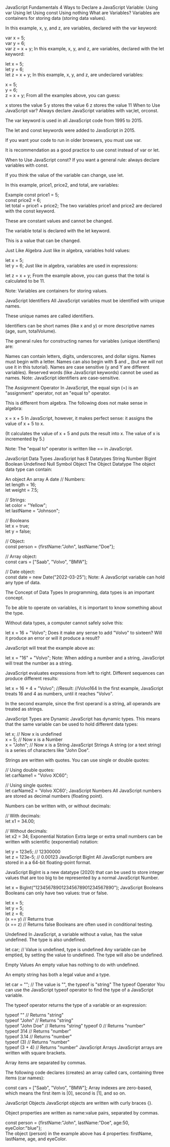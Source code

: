 JavaScript Fundamentals
4 Ways to Declare a JavaScript Variable:
Using var
Using let
Using const
Using nothing
What are Variables?
Variables are containers for storing data (storing data values).

In this example, x, y, and z, are variables, declared with the var keyword:

var x = 5;  
var y = 6;  
var z = x + y;
In this example, x, y, and z, are variables, declared with the let keyword:

let x = 5;  
let y = 6;  
let z = x + y;
In this example, x, y, and z, are undeclared variables:

x = 5;  
y = 6;  
z = x + y;
From all the examples above, you can guess:

x stores the value 5
y stores the value 6
z stores the value 11
When to Use JavaScript var?
Always declare JavaScript variables with var,let, orconst.

The var keyword is used in all JavaScript code from 1995 to 2015.

The let and const keywords were added to JavaScript in 2015.

If you want your code to run in older browsers, you must use var.

It is recommendation as a good practice to use const instead of var or let.

When to Use JavaScript const?
If you want a general rule: always declare variables with const.

If you think the value of the variable can change, use let.

In this example, price1, price2, and total, are variables:

Example
const price1 = 5;  
const price2 = 6;  
let total = price1 + price2;
The two variables price1 and price2 are declared with the const keyword.

These are constant values and cannot be changed.

The variable total is declared with the let keyword.

This is a value that can be changed.

Just Like Algebra
Just like in algebra, variables hold values:

let x = 5;  
let y = 6;
Just like in algebra, variables are used in expressions:

let z = x + y;
From the example above, you can guess that the total is calculated to be 11.

Note: Variables are containers for storing values.

JavaScript Identifiers
All JavaScript variables must be identified with unique names.

These unique names are called identifiers.

Identifiers can be short names (like x and y) or more descriptive names (age, sum, totalVolume).

The general rules for constructing names for variables (unique identifiers) are:

Names can contain letters, digits, underscores, and dollar signs.
Names must begin with a letter.
Names can also begin with $ and _ (but we will not use it in this tutorial).
Names are case sensitive (y and Y are different variables).
Reserved words (like JavaScript keywords) cannot be used as names.
Note: JavaScript identifiers are case-sensitive.

The Assignment Operator
In JavaScript, the equal sign (=) is an "assignment" operator, not an "equal to" operator.

This is different from algebra. The following does not make sense in algebra:

x = x + 5
In JavaScript, however, it makes perfect sense: it assigns the value of x + 5 to x.

(It calculates the value of x + 5 and puts the result into x. The value of x is incremented by 5.)

Note: The "equal to" operator is written like == in JavaScript.

JavaScript Data Types
JavaScript has 8 Datatypes
String
Number
Bigint
Boolean
Undefined
Null
Symbol
Object
The Object Datatype
The object data type can contain:

An object
An array
A date
// Numbers:  
let length = 16;  
let weight = 7.5;  
  
// Strings:  
let color = "Yellow";  
let lastName = "Johnson";  
  
// Booleans  
let x = true;  
let y = false;  
  
// Object:  
const person = {firstName:"John", lastName:"Doe"};  
  
// Array object:  
const cars = ["Saab", "Volvo", "BMW"];  
  
// Date object:  
const date = new Date("2022-03-25");
Note: A JavaScript variable can hold any type of data.

The Concept of Data Types
In programming, data types is an important concept.

To be able to operate on variables, it is important to know something about the type.

Without data types, a computer cannot safely solve this:

let x = 16 + "Volvo";
Does it make any sense to add "Volvo" to sixteen? Will it produce an error or will it produce a result?

JavaScript will treat the example above as:

let x = "16" + "Volvo";
Note: When adding a number and a string, JavaScript will treat the number as a string.

JavaScript evaluates expressions from left to right. Different sequences can produce different results:

let x = 16 + 4 + "Volvo";
//Result:
//Volvo164
In the first example, JavaScript treats 16 and 4 as numbers, until it reaches "Volvo".

In the second example, since the first operand is a string, all operands are treated as strings.

JavaScript Types are Dynamic
JavaScript has dynamic types. This means that the same variable can be used to hold different data types:

let x;       // Now x is undefined  
x = 5;       // Now x is a Number  
x = "John";  // Now x is a String
JavaScript Strings
A string (or a text string) is a series of characters like "John Doe".

Strings are written with quotes. You can use single or double quotes:

// Using double quotes:  
let carName1 = "Volvo XC60";  
  
// Using single quotes:  
let carName2 = 'Volvo XC60';
JavaScript Numbers
All JavaScript numbers are stored as decimal numbers (floating point).

Numbers can be written with, or without decimals:

// With decimals:  
let x1 = 34.00;  
  
// Without decimals:  
let x2 = 34;
Exponential Notation
Extra large or extra small numbers can be written with scientific (exponential) notation:

let y = 123e5;    // 12300000  
let z = 123e-5;   // 0.00123
JavaScript BigInt
All JavaScript numbers are stored in a a 64-bit floating-point format.

JavaScript BigInt is a new datatype (2020) that can be used to store integer values that are too big to be represented by a normal JavaScript Number.

let x = BigInt("123456789012345678901234567890");
JavaScript Booleans
Booleans can only have two values: true or false.

let x = 5;  
let y = 5;  
let z = 6;  
(x == y)       // Returns true  
(x == z)       // Returns false
Booleans are often used in conditional testing.

Undefined
In JavaScript, a variable without a value, has the value undefined. The type is also undefined.

let car;    // Value is undefined, type is undefined
Any variable can be emptied, by setting the value to undefined. The type will also be undefined.

Empty Values
An empty value has nothing to do with undefined.

An empty string has both a legal value and a type.

let car = "";    // The value is "", the typeof is "string"
The typeof Operator
You can use the JavaScript typeof operator to find the type of a JavaScript variable.

The typeof operator returns the type of a variable or an expression:

typeof ""             // Returns "string"  
typeof "John"         // Returns "string"  
typeof "John Doe"     // Returns "string"
typeof 0              // Returns "number"  
typeof 314            // Returns "number"  
typeof 3.14           // Returns "number"  
typeof (3)            // Returns "number"  
typeof (3 + 4)        // Returns "number"
JavaScript Arrays
JavaScript arrays are written with square brackets.

Array items are separated by commas.

The following code declares (creates) an array called cars, containing three items (car names):

const cars = ["Saab", "Volvo", "BMW"];
Array indexes are zero-based, which means the first item is [0], second is [1], and so on.

JavaScript Objects
JavaScript objects are written with curly braces {}.

Object properties are written as name:value pairs, separated by commas.

const person = {firstName:"John", lastName:"Doe", age:50, eyeColor:"blue"};  
The object (person) in the example above has 4 properties: firstName, lastName, age, and eyeColor.
